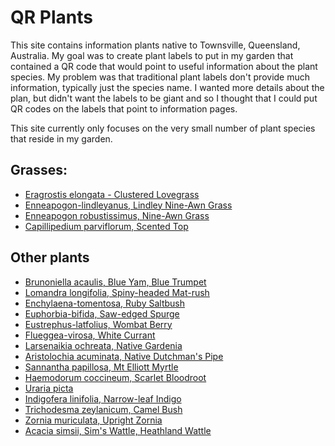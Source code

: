# QR Plants
This site contains information plants native to Townsville, Queensland, Australia. My goal was to create plant labels to put in my garden that contained a QR code that would point to useful information about the plant species. My problem was that traditional plant labels don't provide much information, typically just the species name. I wanted more details about the plan, but didn't want the labels to be giant and so I thought that I could put QR codes on the labels that point to information pages. 

This site currently only focuses on the very small number of plant species that reside in my garden.

## Grasses:
- [Eragrostis elongata - Clustered Lovegrass](eragrostis-elongata)
- [Enneapogon-lindleyanus, Lindley Nine-Awn Grass](enneapogon-lindleyanus)
- [Enneapogon robustissimus, Nine-Awn Grass](enneapogon-robustissimus)
- [Capillipedium parviflorum, Scented Top](capillipedium-parviflorum)
 
## Other plants
- [Brunoniella acaulis, Blue Yam, Blue Trumpet](brunoniella-acaulis)
- [Lomandra longifolia, Spiny-headed Mat-rush](lomandra-longifolia)
- [Enchylaena-tomentosa, Ruby Saltbush](enchylaena-tomentosa)
- [Euphorbia-bifida, Saw-edged Spurge](euphorbia-bifida)
- [Eustrephus-latfolius, Wombat Berry](eustrephus-latfolius)
- [Flueggea-virosa, White Currant](flueggea-virosa)
- [Larsenaikia ochreata, Native Gardenia](larsenaikia-ochreata)
- [Aristolochia acuminata, Native Dutchman's Pipe](aristolochia-acuminata)
- [Sannantha papillosa, Mt Elliott Myrtle](sannantha-papillosa)
- [Haemodorum coccineum, Scarlet Bloodroot](haemodorum-coccineum)
- [Uraria picta](uraria-picta)
- [Indigofera linifolia, Narrow-leaf Indigo](indigofera-linifolia)
- [Trichodesma zeylanicum, Camel Bush](trichodesma-zeylanicum)
- [Zornia muriculata, Upright Zornia](zornia-muriculata)
- [Acacia simsii, Sim's Wattle, Heathland Wattle](acacia-simsii)
